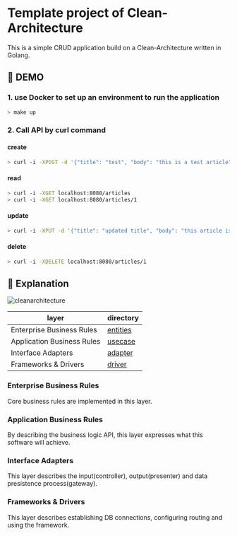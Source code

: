 # Template project of Clean-Architecture
This is a simple CRUD application build on a Clean-Architecture written in Golang.

## :triangular_flag_on_post: DEMO
### 1. use Docker to set up an environment to run the application
```bash
> make up 
```
### 2. Call API by curl command
#### create
```bash
> curl -i -XPOST -d '{"title": "test", "body": "this is a test article"}' localhost:8080/articles
```

#### read
```bash
> curl -i -XGET localhost:8080/articles
> curl -i -XGET localhost:8080/articles/1
```

#### update
```bash
> curl -i -XPUT -d '{"title": "updated title", "body": "this article is updated"}' localhost:8080/articles/1
```

#### delete
```bash
> curl -i -XDELETE localhost:8080/articles/1
```

## :book: Explanation
![cleanarchitecture](https://github.com/JunNishimura/clean-architecture-with-go/assets/28744711/d72261cd-ee16-4d62-9cdd-3ccae600eb0f)

| layer | directory |
| ---- | ---- |
| Enterprise Business Rules | [entities](https://github.com/JunNishimura/clean-architecture-with-go/tree/main/entities) |
| Application Business Rules | [usecase](https://github.com/JunNishimura/clean-architecture-with-go/tree/main/usecase) |
| Interface Adapters | [adapter](https://github.com/JunNishimura/clean-architecture-with-go/tree/main/adapter) |
| Frameworks & Drivers | [driver](https://github.com/JunNishimura/clean-architecture-with-go/tree/main/driver) |

### Enterprise Business Rules
Core business rules are implemented in this layer.

### Application Business Rules
By describing the business logic API, this layer expresses what this software will achieve.

### Interface Adapters 
This layer describes the input(controller), output(presenter) and data presistence process(gateway).

### Frameworks & Drivers
This layer describes establishing DB connections, configuring routing and using the framework.
